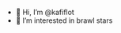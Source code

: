 - 👋 Hi, I’m @kafiflot
- 👀 I’m interested in brawl stars

<!---
kafiflot/kafiflot is a ✨ special ✨ repository because its `README.md` (this file) appears on your GitHub profile.
You can click the Preview link to take a look at your changes.
--->
